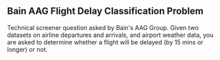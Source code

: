 ## Bain AAG Flight Delay Classification Problem

Technical screener question asked by Bain's AAG Group. Given two datasets on airline departures and arrivals, and airport weather data, you are asked to determine whether a flight will be delayed (by 15 mins or longer) or not.
